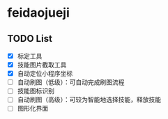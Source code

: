 # feidaojueji

## TODO List

- [x] 标定工具
- [x] 技能图片截取工具
- [x] 自动定位小程序坐标
- [ ] 自动刷图（低级）：可自动完成刷图流程
- [ ] 技能图标识别
- [ ] 自动刷图（高级）：可较为智能地选择技能，释放技能
- [ ] 图形化界面
